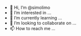 - 👋 Hi, I’m @simolimo
- 👀 I’m interested in ...
- 🌱 I’m currently learning ...
- 💞️ I’m looking to collaborate on ...
- 📫 How to reach me ...

<!---
simolimo/simolimo is a ✨ special ✨ repository because its `README.md` (this file) appears on your GitHub profile.
You can click the Preview link to take a look at your changes.
--->
